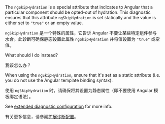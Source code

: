 The `ngSkipHydration` is a special attribute that indicates to Angular that a particular component should be
opted-out of hydration. This diagnostic ensures that this attribute `ngSkipHydration` is set statically and the 
value is either set to `"true"` or an empty value.

`ngSkipHydration` 是一个特殊的属性，它告诉 Angular 不要让某些特定组件参与水合。此诊断可确保静态设置此属性 `ngSkipHydration` 并将值设置为 `"true"` 或空值。

What should I do instead?

我该怎么办？

When using the `ngSkipHydration`, ensure that it's set as a static attribute \(i.e. you do not use the Angular template binding syntax\).

使用 `ngSkipHydration` 时，请确保将其设置为静态属性（即不要使用 Angular 模板绑定语法）。

See [extended diagnostic configuration](extended-diagnostics#configuration) for more info.

有关更多信息，请参阅[扩展诊断配置](extended-diagnostics#configuration)。